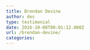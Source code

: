```yaml
---
title: Brendan Devine
author: des
type: testimonial
date: 2016-10-08T00:01:12.000Z
url: /brendan-devine/
categories: 
---
```


